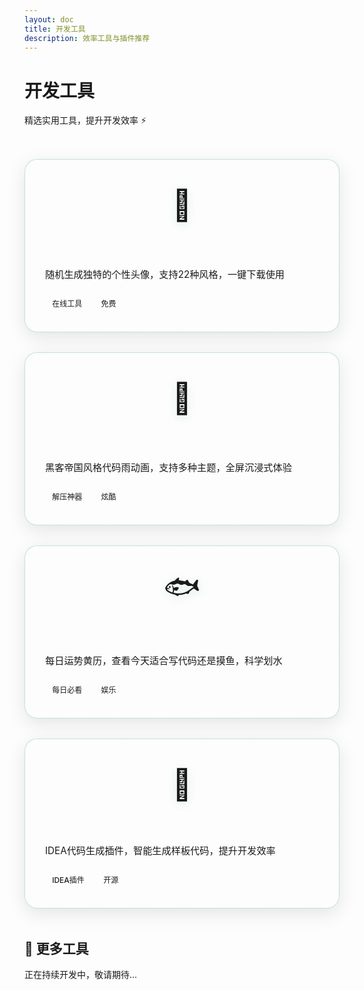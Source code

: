 ```yaml
---
layout: doc
title: 开发工具
description: 效率工具与插件推荐
---
```


# 开发工具

精选实用工具，提升开发效率 ⚡

<div class="tools-grid">
  
  <a href="./avatar-generator/" class="tool-card">
    <div class="tool-icon">🎨</div>
    <h3 class="tool-title">头像生成器</h3>
    <p class="tool-desc">随机生成独特的个性头像，支持22种风格，一键下载使用</p>
    <div class="tool-tags">
      <span class="tool-tag">在线工具</span>
      <span class="tool-tag">免费</span>
    </div>
  </a>

  <a href="./code-rain/" class="tool-card">
    <div class="tool-icon">💚</div>
    <h3 class="tool-title">代码雨</h3>
    <p class="tool-desc">黑客帝国风格代码雨动画，支持多种主题，全屏沉浸式体验</p>
    <div class="tool-tags">
      <span class="tool-tag">解压神器</span>
      <span class="tool-tag">炫酷</span>
    </div>
  </a>

  <a href="./dev-fortune/" class="tool-card">
    <div class="tool-icon">🐟</div>
    <h3 class="tool-title">程序员摸鱼日历</h3>
    <p class="tool-desc">每日运势黄历，查看今天适合写代码还是摸鱼，科学划水</p>
    <div class="tool-tags">
      <span class="tool-tag">每日必看</span>
      <span class="tool-tag">娱乐</span>
    </div>
  </a>

  <a href="/articles/panda-coder-intro" class="tool-card">
    <div class="tool-icon">🐼</div>
    <h3 class="tool-title">PandaCoder</h3>
    <p class="tool-desc">IDEA代码生成插件，智能生成样板代码，提升开发效率</p>
    <div class="tool-tags">
      <span class="tool-tag">IDEA插件</span>
      <span class="tool-tag">开源</span>
    </div>
  </a>

</div>

## 🎯 更多工具

正在持续开发中，敬请期待...

<style scoped>
.tools-grid {
  display: grid;
  grid-template-columns: repeat(auto-fit, minmax(300px, 1fr));
  gap: 2rem;
  margin: 3rem 0;
}

.tool-card {
  position: relative;
  padding: 2rem;
  border-radius: 20px;
  background: linear-gradient(145deg, 
    rgba(255, 255, 255, 0.1) 0%, 
    rgba(255, 255, 255, 0.05) 100%);
  backdrop-filter: blur(10px);
  border: 1.5px solid rgba(62, 175, 124, 0.3);
  transition: all 0.4s cubic-bezier(0.4, 0, 0.2, 1);
  text-decoration: none;
  display: block;
  overflow: hidden;
  box-shadow: 0 8px 30px rgba(0, 0, 0, 0.1);
}

.tool-card::before {
  content: '';
  position: absolute;
  top: -2px;
  left: -2px;
  right: -2px;
  bottom: -2px;
  background: linear-gradient(135deg, 
    rgba(62, 175, 124, 0.4),
    rgba(52, 211, 153, 0.3),
    rgba(62, 175, 124, 0.4));
  opacity: 0;
  transition: all 0.4s ease;
  border-radius: 20px;
  z-index: -1;
  filter: blur(12px);
}

.tool-card:hover {
  transform: translateY(-8px) scale(1.02);
  border-color: rgba(62, 175, 124, 0.6);
  box-shadow: 0 20px 50px rgba(62, 175, 124, 0.2);
}

.tool-card:hover::before {
  opacity: 1;
}

.tool-icon {
  font-size: 3rem;
  margin-bottom: 1rem;
  display: flex;
  align-items: center;
  justify-content: center;
  height: 80px;
  filter: drop-shadow(0 4px 8px rgba(62, 175, 124, 0.2));
}

.tool-title {
  margin: 0 0 0.75rem;
  font-size: 1.4rem;
  font-weight: 600;
  color: var(--vp-c-text-1);
  background: linear-gradient(135deg, 
    var(--vp-c-text-1) 0%, 
    var(--vp-c-brand-1) 100%);
  -webkit-background-clip: text;
  background-clip: text;
  -webkit-text-fill-color: transparent;
}

.tool-desc {
  margin: 0 0 1.25rem;
  font-size: 0.95rem;
  line-height: 1.6;
  color: var(--vp-c-text-2);
}

.tool-tags {
  display: flex;
  gap: 0.5rem;
  flex-wrap: wrap;
}

.tool-tag {
  font-size: 0.75rem;
  padding: 0.3rem 0.7rem;
  border-radius: 12px;
  background: linear-gradient(135deg, 
    var(--vp-c-brand-dimm), 
    rgba(62, 175, 124, 0.1));
  color: var(--vp-c-brand-1);
  border: 1px solid var(--vp-c-brand-1);
  font-weight: 500;
}

.dark .tool-card {
  background: linear-gradient(145deg, 
    rgba(255, 255, 255, 0.08) 0%, 
    rgba(255, 255, 255, 0.04) 100%);
  box-shadow: 0 8px 30px rgba(0, 0, 0, 0.3);
}

.dark .tool-card:hover {
  box-shadow: 0 20px 50px rgba(62, 175, 124, 0.25);
}

@media (max-width: 768px) {
  .tools-grid {
    grid-template-columns: 1fr;
    gap: 1.5rem;
  }
  
  .tool-card {
    padding: 1.5rem;
  }
  
  .tool-icon {
    font-size: 2.5rem;
    height: 60px;
  }
}
</style>

